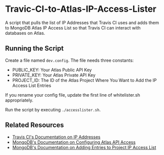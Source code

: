 # Travic-CI-to-Atlas-IP-Access-Lister

A script that pulls the list of IP Addresses that Travis CI uses
and adds them to MongoDB Atlas IP Access List so that Travis CI can 
interact with databases on Atlas.

## Running the Script

Create a file named `dev.config`.  The file needs three constants:
- PUBLIC_KEY: Your Atlas Public API Key
- PRIVATE_KEY: Your Atlas Private API Key
- PROJECT_ID: The ID of the Atlas Project Where You Want to Add the IP Access List Entries

If you rename your config file, update the first line of whitelister.sh appropriately.

Run the script by executing `./accesslister.sh`.

## Related Resources
- [Travis CI's Documentation on IP Addresses](https://docs.travis-ci.com/user/ip-addresses/)
- [MongoDB's Documentation on Configuring Atlas API Access](https://docs.atlas.mongodb.com/configure-api-access/#programmatic-api-keys)
- [MongoDB's Documentation on Adding Entries to Project IP Access List](https://docs.atlas.mongodb.com/security/ip-access-list/)
